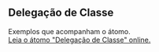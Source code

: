 ## Delegação de Classe

Exemplos que acompanham o átomo.  
[Leia o átomo "Delegação de Classe" online.](https://stepik.org/lesson/350619/step/1)